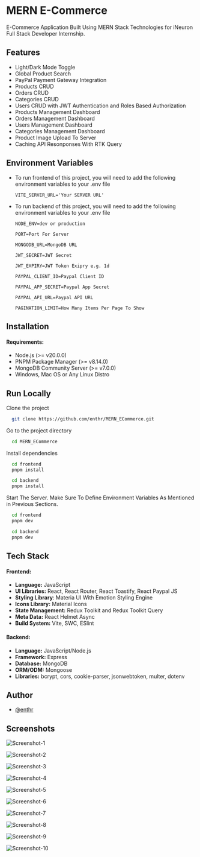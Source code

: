 # MERN E-Commerce

E-Commerce Application Built Using MERN Stack Technologies for iNeuron Full Stack Developer Internship.



## Features

- Light/Dark Mode Toggle
- Global Product Search
- PayPal Payment Gateway Integration
- Products CRUD
- Orders CRUD
- Categories CRUD
- Users CRUD with JWT Authentication and Roles Based Authorization
- Products Management Dashboard
- Orders Management Dashboard
- Users Management Dashboard
- Categories Management Dashboard
- Product Image Upload To Server
- Caching API Resonponses With RTK Query



## Environment Variables

- To run frontend of this project, you will need to add the following environment variables to your .env file

    `VITE_SERVER_URL='Your SERVER URL'`

- To run backend of this project, you will need to add the following environment variables to your .env file

    `NODE_ENV=dev or production`

    `PORT=Port For Server`

    `MONGODB_URL=MongoDB URL`

    `JWT_SECRET=JWT Secret`

    `JWT_EXPIRY=JWT Token Exipry e.g. 1d`

    `PAYPAL_CLIENT_ID=Paypal Client ID`

    `PAYPAL_APP_SECRET=Paypal App Secret`

    `PAYPAL_API_URL=Paypal API URL`

    `PAGINATION_LIMIT=How Many Items Per Page To Show`



## Installation

#### Requirements:

- Node.js (>= v20.0.0)
- PNPM Package Manager (>= v8.14.0)
- MongoDB Community Server (>= v7.0.0)
- Windows, Mac OS or Any Linux Distro



## Run Locally

Clone the project

```bash
  git clone https://github.com/enthr/MERN_ECommerce.git
```

Go to the project directory

```bash
  cd MERN_ECommerce
```

Install dependencies

```bash
  cd frontend
  pnpm install
```

```bash
  cd backend
  pnpm install
```

Start The Server. Make Sure To Define Environment Variables As Mentioned in Previous Sections.

```bash
  cd frontend
  pnpm dev
```

```bash
  cd backend
  pnpm dev
```



## Tech Stack

#### Frontend:
- **Language:** JavaScript
- **UI Libraries:** React, React Router, React Toastify, React Paypal JS
- **Styling Library**: Materia UI With Emotion Styling Engine
- **Icons Library:** Material Icons
- **State Management:** Redux Toolkit and Redux Toolkit Query
- **Meta Data:** React Helmet Async
- **Build System:** Vite, SWC, ESlint

#### Backend:
- **Language:** JavaScript/Node.js
- **Framework:** Express
- **Database:** MongoDB
- **ORM/ODM:** Mongoose
- **Libraries:** bcrypt, cors, cookie-parser, jsonwebtoken, multer, dotenv



## Author

- [@enthr](https://www.github.com/enthr)



## Screenshots

![Screenshot-1](screenshots/Screenshot_1-min.png)

![Screenshot-2](screenshots/Screenshot_2-min.png)

![Screenshot-3](screenshots/Screenshot_3-min.png)

![Screenshot-4](screenshots/Screenshot_4-min.png)

![Screenshot-5](screenshots/Screenshot_5-min.png)

![Screenshot-6](screenshots/Screenshot_6-min.png)

![Screenshot-7](screenshots/Screenshot_7-min.png)

![Screenshot-8](screenshots/Screenshot_8-min.png)

![Screenshot-9](screenshots/Screenshot_9-min.png)

![Screenshot-10](screenshots/Screenshot_10-min.png)